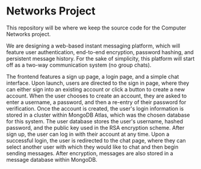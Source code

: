# Networks Project

This repository will be where we keep the source code for the Computer Networks project.

We are designing a web-based instant messaging platform, which will feature user authentication, end-to-end encryption, password hashing, and persistent message history. For the sake of simplicity, this platform will start off as a two-way communication system (no group chats).

The frontend features a sign up page, a login page, and a simple chat interface. Upon launch, users are directed to the sign in page, where they can either sign into an existing account or click a button to create a new account. When the user chooses to create an account, they are asked to enter a username, a password, and then a re-entry of their password for verification. Once the account is created, the user's login information is stored in a cluster within MongoDB Atlas, which was the chosen database for this system. The user database stores the user's username, hashed password, and the public key used in the RSA encryption scheme. After sign up, the user can log in with their account at any time. Upon a successful login, the user is redirected to the chat page, where they can select another user with which they would like to chat and then begin sending messages. After encryption, messages are also stored in a message database within MongoDB.

